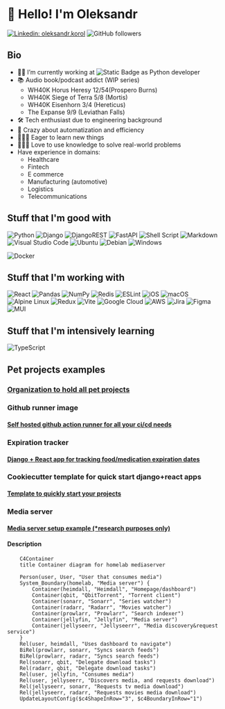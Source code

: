 # 👋 Hello! I'm Oleksandr

[![Linkedin: oleksandr.korol](https://img.shields.io/badge/-oleksandr.korol-blue?style=flat-square&logo=Linkedin&logoColor=white&link=https://www.linkedin.com/in/oleksandr-korol/)](https://www.linkedin.com/in/oleksandr-korol/)
![GitHub followers](https://img.shields.io/github/followers/dufran?label=Follow&style=social)

## Bio

- 👨‍💻 I’m currently working at ![Static Badge](https://img.shields.io/badge/PLANEKS-blue?&link=https%3A%2F%2Fwww.planeks.net%2F)
 as Python developer
- 📚 Audio book/podcast addict (WIP series)
  - WH40K Horus Heresy 12/54(Prospero Burns)
  - WH40K Siege of Terra 5/8 (Mortis)
  - WH40K Eisenhorn 3/4 (Hereticus)
  - The Expanse 9/9 (Leviathan Falls)
- 🛠️ Tech enthusiast due to engineering background
- 🤖 Crazy about automatization and efficiency
- 👨🏻‍🏫 Eager to learn new things
- 👨🏻‍🔧 Love to use knowledge to solve real-world problems
- Have experience in domains:
  - Healthcare
  - Fintech
  - E commerce
  - Manufacturing (automotive)
  - Logistics
  - Telecommunications

## Stuff that I'm good with

![Python](https://img.shields.io/badge/python-3670A0?style=for-the-badge&logo=python&logoColor=ffdd54)
![Django](https://img.shields.io/badge/django-%23092E20.svg?style=for-the-badge&logo=django&logoColor=white)
![DjangoREST](https://img.shields.io/badge/DJANGO-REST-ff1709?style=for-the-badge&logo=django&logoColor=white&color=ff1709&labelColor=gray)
![FastAPI](https://img.shields.io/badge/FastAPI-005571?style=for-the-badge&logo=fastapi)
![Shell Script](https://img.shields.io/badge/shell_script-%23121011.svg?style=for-the-badge&logo=gnu-bash&logoColor=white)
![Markdown](https://img.shields.io/badge/markdown-%23000000.svg?style=for-the-badge&logo=markdown&logoColor=white)
![Visual Studio Code](https://img.shields.io/badge/Visual%20Studio%20Code-0078d7.svg?style=for-the-badge&logo=visual-studio-code&logoColor=white)
![Ubuntu](https://img.shields.io/badge/Ubuntu-E95420?style=for-the-badge&logo=ubuntu&logoColor=white)
![Debian](https://img.shields.io/badge/Debian-D70A53?style=for-the-badge&logo=debian&logoColor=white)
![Windows](https://img.shields.io/badge/Windows-0078D6?style=for-the-badge&logo=windows&logoColor=white)

![Docker](https://img.shields.io/badge/docker-%230db7ed.svg?style=for-the-badge&logo=docker&logoColor=white)

## Stuff that I'm working with

![React](https://img.shields.io/badge/react-%2320232a.svg?style=for-the-badge&logo=react&logoColor=%2361DAFB)
![Pandas](https://img.shields.io/badge/pandas-%23150458.svg?style=for-the-badge&logo=pandas&logoColor=white)
![NumPy](https://img.shields.io/badge/numpy-%23013243.svg?style=for-the-badge&logo=numpy&logoColor=white)
![Redis](https://img.shields.io/badge/redis-%23DD0031.svg?style=for-the-badge&logo=redis&logoColor=white)
![ESLint](https://img.shields.io/badge/ESLint-4B3263?style=for-the-badge&logo=eslint&logoColor=white)
![iOS](https://img.shields.io/badge/iOS-000000?style=for-the-badge&logo=ios&logoColor=white)
![macOS](https://img.shields.io/badge/mac%20os-000000?style=for-the-badge&logo=macos&logoColor=F0F0F0)
![Alpine Linux](https://img.shields.io/badge/Alpine_Linux-%230D597F.svg?style=for-the-badge&logo=alpine-linux&logoColor=white)
![Redux](https://img.shields.io/badge/redux-%23593d88.svg?style=for-the-badge&logo=redux&logoColor=white)
![Vite](https://img.shields.io/badge/vite-%23646CFF.svg?style=for-the-badge&logo=vite&logoColor=white)
![Google Cloud](https://img.shields.io/badge/GoogleCloud-%234285F4.svg?style=for-the-badge&logo=google-cloud&logoColor=white)
![AWS](https://img.shields.io/badge/AWS-%23FF9900.svg?style=for-the-badge&logo=amazon-aws&logoColor=white)
![Jira](https://img.shields.io/badge/jira-%230A0FFF.svg?style=for-the-badge&logo=jira&logoColor=white)
![Figma](https://img.shields.io/badge/figma-%23F24E1E.svg?style=for-the-badge&logo=figma&logoColor=white)
![MUI](https://img.shields.io/badge/MUI-%230081CB.svg?style=for-the-badge&logo=mui&logoColor=white)

## Stuff that I'm intensively learning

![TypeScript](https://img.shields.io/badge/typescript-%23007ACC.svg?style=for-the-badge&logo=typescript&logoColor=white)

## Pet projects examples

### [Organization to hold all pet projects](https://github.com/HomeLabHQ)

### Github runner image

#### [Self hosted github action runner for all your ci/cd needs](https://github.com/HomeLabHQ/runner)

### Expiration tracker

#### [Django + React app for tracking food/medication expiration dates](https://github.com/HomeLabHQ/expiration-tracker)

### Cookiecutter template for quick start django+react apps

#### [Template to quickly start your projects](https://github.com/HomeLabHQ/template)

### Media server

#### [Media server setup example (\*research purposes only)](https://github.com/HomeLabHQ/homelab)

#### Description

```mermaid
    C4Container
    title Container diagram for homelab mediaserver

    Person(user, User, "User that consumes media")
    System_Boundary(homelab, "Media server") {
        Container(heimdall, "Heimdall", "Homepage/dashboard")
        Container(qbit, "QbitTorrent", "Torrent client")
        Container(sonarr, "Sonarr", "Series watcher")
        Container(radarr, "Radarr", "Movies watcher")
        Container(prowlarr, "Prowlarr", "Search indexer")
        Container(jellyfin, "Jellyfin", "Media server")
        Container(jellyseerr, "Jellyseerr", "Media discovery&request service")
    }
    Rel(user, heimdall, "Uses dashboard to navigate")
    BiRel(prowlarr, sonarr, "Syncs search feeds")
    BiRel(prowlarr, radarr, "Syncs search feeds")
    Rel(sonarr, qbit, "Delegate download tasks")
    Rel(radarr, qbit, "Delegate download tasks")
    Rel(user, jellyfin, "Consumes media")
    Rel(user, jellyseerr, "Discovers media, and requests download")
    Rel(jellyseerr, sonarr, "Requests tv media download")
    Rel(jellyseerr, radarr, "Requests movies media download")
    UpdateLayoutConfig($c4ShapeInRow="3", $c4BoundaryInRow="1")
```
